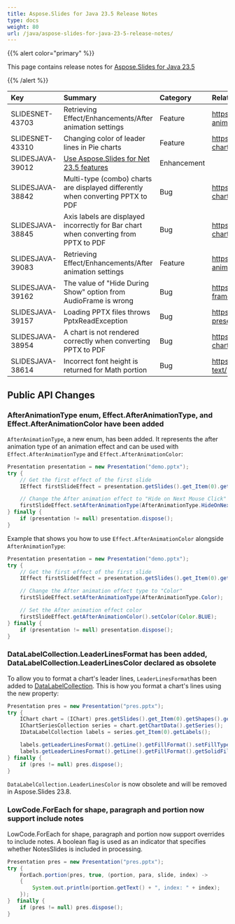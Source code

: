 ```yaml
---
title: Aspose.Slides for Java 23.5 Release Notes
type: docs
weight: 80
url: /java/aspose-slides-for-java-23-5-release-notes/
---
```


{{% alert color="primary" %}} 

This page contains release notes for [Aspose.Slides for Java 23.5](https://releases.aspose.com/java/repo/com/aspose/aspose-slides/23.5/)

{{% /alert %}} 

|**Key**|**Summary**|**Category**|**Related Documentation**|
| :- | :- | :- | :- |
|SLIDESNET-43703|Retrieving Effect/Enhancements/After animation settings|Feature|https://docs.aspose.com/slides/net/shape-animation/|
|SLIDESNET-43310|Changing color of leader lines in Pie charts|Feature|https://docs.aspose.com/slides/net/powerpoint-charts/|
|SLIDESJAVA-39012|[Use Aspose.Slides for Net 23.5 features](/slides/net/aspose-slides-for-net-23-5-release-notes/)|Enhancement||
|SLIDESJAVA-38842|Multi-type (combo) charts are displayed differently when converting PPTX to PDF|Bug|https://docs.aspose.com/slides/java/powerpoint-charts/|
|SLIDESJAVA-38845|Axis labels are displayed incorrectly for Bar chart when converting from PPTX to PDF|Bug|https://docs.aspose.com/slides/java/powerpoint-charts|
|SLIDESJAVA-39083|Retrieving Effect/Enhancements/After animation settings|Feature|https://docs.aspose.com/slides/java/shape-animation/|
|SLIDESJAVA-39162|The value of "Hide During Show" option from AudioFrame is wrong|Bug|https://docs.aspose.com/slides/java/audio-frame/#change-audio-play-options|
|SLIDESJAVA-39157|Loading PPTX files throws PptxReadException|Bug|https://docs.aspose.com/slides/java/open-presentation/|
|SLIDESJAVA-38954|A chart is not rendered correctly when converting PPTX to PDF|Bug|https://docs.aspose.com/slides/java/powerpoint-charts|
|SLIDESJAVA-38614|Incorrect font height is returned for Math portion|Bug|https://docs.aspose.com/slides/java/manage-text/|


## Public API Changes ##

### AfterAnimationType enum, Effect.AfterAnimationType, and Effect.AfterAnimationColor have been added ###

`AfterAnimationType`, a new enum, has been added. It represents the after animation type of an animation effect and can be used with `Effect.AfterAnimationType` and `Effect.AfterAnimationColor`:

``` java
Presentation presentation = new Presentation("demo.pptx");
try {
    // Get the first effect of the first slide
    IEffect firstSlideEffect = presentation.getSlides().get_Item(0).getTimeline().getMainSequence().get_Item(0);

    // Change the After animation effect to "Hide on Next Mouse Click"
    firstSlideEffect.setAfterAnimationType(AfterAnimationType.HideOnNextMouseClick);
} finally {
    if (presentation != null) presentation.dispose();
}
```

Example that shows you how to use `Effect.AfterAnimationColor` alongside `AfterAnimationType`:

``` java 
Presentation presentation = new Presentation("demo.pptx");
try {
    // Get the first effect of the first slide
    IEffect firstSlideEffect = presentation.getSlides().get_Item(0).getTimeline().getMainSequence().get_Item(0);

    // Change the After animation effect type to "Color"
    firstSlideEffect.setAfterAnimationType(AfterAnimationType.Color);

    // Set the After animation effect color
    firstSlideEffect.getAfterAnimationColor().setColor(Color.BLUE);
} finally {
    if (presentation != null) presentation.dispose();
}
```

### DataLabelCollection.LeaderLinesFormat has been added, DataLabelCollection.LeaderLinesColor declared as obsolete ###

To allow you to format a chart's leader lines, `LeaderLinesFormat`has been added to [DataLabelCollection](https://reference.aspose.com/slides/java/com.aspose.slides/datalabelcollection/). This is how you format a chart's lines using the new property:

``` java
Presentation pres = new Presentation("pres.pptx");
try {
    IChart chart = (IChart) pres.getSlides().get_Item(0).getShapes().get_Item(0);
    IChartSeriesCollection series = chart.getChartData().getSeries();
    IDataLabelCollection labels = series.get_Item(0).getLabels();

    labels.getLeaderLinesFormat().getLine().getFillFormat().setFillType(FillType.Solid);
    labels.getLeaderLinesFormat().getLine().getFillFormat().getSolidFillColor().setColor(Color.RED);
} finally {
    if (pres != null) pres.dispose();
}
```

`DataLabelCollection.LeaderLinesColor` is now obsolete and will be removed in Aspose.Slides 23.8.

### LowCode.ForEach for shape, paragraph and portion now support include notes ###

LowCode.ForEach for shape, paragraph and portion now support overrides to include notes. A boolean flag is used as an indicator that specifies whether NotesSlides is included in processing.

``` java
Presentation pres = new Presentation("pres.pptx");
try {
    ForEach.portion(pres, true, (portion, para, slide, index) ->
    {
        System.out.println(portion.getText() + ", index: " + index);
    });
}  finally {
    if (pres != null) pres.dispose();
}
```